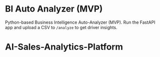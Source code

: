 # BI Auto Analyzer (MVP)
Python-based Business Intelligence Auto-Analyzer (MVP).
Run the FastAPI app and upload a CSV to `/analyze` to get driver insights.
# AI-Sales-Analytics-Platform
